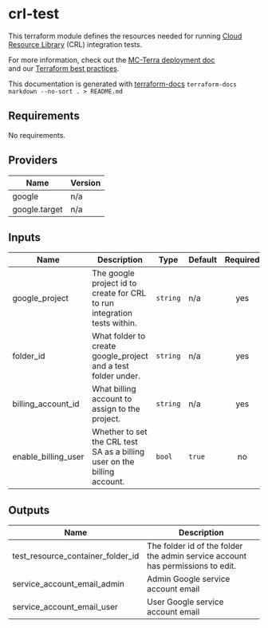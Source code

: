 # crl-test

This terraform module defines the resources needed for running
[Cloud Resource Library](https://github.com/DataBiosphere/terra-cloud-resource-lib) (CRL) integration tests.

For more information, check out the [MC-Terra deployment doc](https://docs.dsp-devops.broadinstitute.org/mc-terra/mcterra-deployment)  
and our [Terraform best practices](https://docs.dsp-devops.broadinstitute.org/best-practices-guides/terraform).

This documentation is generated with [terraform-docs](https://github.com/segmentio/terraform-docs)
`terraform-docs markdown --no-sort . > README.md`

## Requirements

No requirements.

## Providers

| Name | Version |
|------|---------|
| google | n/a |
| google.target | n/a |

## Inputs

| Name | Description | Type | Default | Required |
|------|-------------|------|---------|:--------:|
| google\_project | The google project id to create for CRL to run integration tests within. | `string` | n/a | yes |
| folder\_id | What folder to create google\_project and a test folder under. | `string` | n/a | yes |
| billing\_account\_id | What billing account to assign to the project. | `string` | n/a | yes |
| enable\_billing\_user | Whether to set the CRL test SA as a billing user on the billing account. | `bool` | `true` | no |

## Outputs

| Name | Description |
|------|-------------|
| test\_resource\_container\_folder\_id | The folder id of the folder the admin service account has permissions to edit. |
| service\_account\_email\_admin | Admin Google service account email |
| service\_account\_email\_user | User Google service account email |

